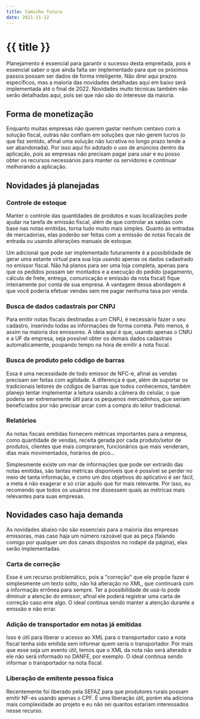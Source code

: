 ```yaml
---
title: Caminho futuro
date: 2021-11-12
---
```


# {{ title }}

Planejamento é essencial para garantir o sucesso desta empreitada, pois é essencial saber o que ainda falta ser implementado para que os próximos passos possam ser dados de forma inteligente. Não direi aqui prazos específicos, mas a maioria das novidades detalhadas aqui em baixo será implementada até o final de 2022. Novidades muito técnicas também não serão detalhadas aqui, pois sei que não são do interesse da maioria.

## Forma de monetização

Enquanto muitas empresas não querem gastar nenhum centavo com a solução fiscal, outras não confiam em soluções que não gerem lucros (o que faz sentido, afinal uma solução não lucrativa no longo prazo tende a ser abandonada). Por isso aqui foi adotado o uso de anúncios dentro da aplicação, pois as empresas não precisam pagar para usar e eu posso obter os recursos necessários para manter os servidores e continuar melhorando a aplicação.

## Novidades já planejadas

### Controle de estoque

Manter o controle das quantidades de produtos e suas localizações pode ajudar na tarefa de emissão fiscal, além de que controlar as saídas com base nas notas emitidas, torna tudo muito mais simples. Quanto às entradas de mercadorias, elas poderão ser feitas com a emissão de notas fiscais de entrada ou usando alterações manuais de estoque.

Um adicional que pode ser implementado futuramente é a possibilidade de gerar uma estante virtual para sua loja usando apenas os dados cadastrado no emissor fiscal. Não há planos para ser uma loja completa, apenas para que os pedidos possam ser montados e a execução do pedido (pagamento, cálculo de frete, entrega, comunicação e emissão da nota fiscal) fique inteiramente por conta de sua empresa. A vantagem dessa abordagem é que você poderia efetuar vendas sem me pagar nenhuma taxa por venda.

### Busca de dados cadastrais por CNPJ

Para emitir notas fiscais destinadas a um CNPJ, é necessário fazer o seu cadastro, inserindo todas as informações de forma correta. Pelo menos, é assim na maioria dos emissores. A ideia aqui é que, usando apenas o CNPJ e a UF da empresa, seja possível obter os demais dados cadastrais automaticamente, poupando tempo na hora de emitir a nota fiscal.

### Busca de produto pelo código de barras

Essa é uma necessidade de todo emissor de NFC-e, afinal as vendas precisam ser feitas com agilidade. A diferença é que, além de suportar os tradicionais leitores de códigos de barras que todos conhecemos, também planejo tentar implementar a leitura usando a câmera do celular, o que poderia ser extremamente útil para os pequenos mercadinhos, que seriam beneficiados por não precisar arcar com a compra do leitor tradicional.

### Relatórios

As notas fiscais emitidas fornecem métricas importantes para a empresa, como quantidade de vendas, receita gerada por cada produto/setor de produtos, clientes que mais compraram, funcionários que mais venderam, dias mais movimentados, horários de pico...

Simplesmente existe um mar de informações que pode ser extraído das notas emitidas, são tantas métricas disponíveis que é possível se perder no meio de tanta informação, e como um dos objetivos do aplicativo é ser fácil, a meta é não exagerar e só criar aquilo que for mais relevante. Por isso, eu recomendo que todos os usuários me dissessem quais as métricas mais relevantes para suas empresas.

## Novidades caso haja demanda

As novidades abaixo não são essenciais para a maioria das empresas emissoras, mas caso haja um número razoável que as peça (falando comigo por qualquer um dos canais dispostos no rodapé da página), elas serão implementadas.

### Carta de correção

Esse é um recurso problemático, pois a "correção" que ele propõe fazer é simplesmente um texto solto, não há alteração no XML, que continuará com a informação errônea para sempre. Ter a possibilidade de usá-lo pode diminuir a atenção do emissor, afinal ele poderá registrar uma carta de correção caso erre algo. O ideal continua sendo manter a atenção durante a emissão e não errar.

### Adição de transportador em notas já emitidas

Isso é útil para liberar o acesso ao XML para o transportador caso a nota fiscal tenha sido emitida sem informar quem seria o transportador. Por mais que esse seja um evento útil, temos que o XML da nota não será alterado e ele não será informado no DANFE, por exemplo. O ideal continua sendo informar o transportador na nota fiscal.

### Liberação de emitente pessoa física

Recentemente foi liberado pela SEFAZ para que produtores rurais possam emitir NF-es usando apenas o CPF. É uma liberação útil, porém ela adiciona mais complexidade ao projeto e eu não sei quantos estariam interessados nesse recurso.
